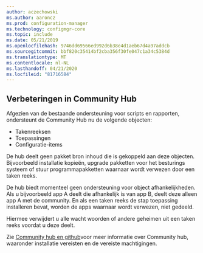 ```yaml
---
author: aczechowski
ms.author: aaroncz
ms.prod: configuration-manager
ms.technology: configmgr-core
ms.topic: include
ms.date: 05/21/2019
ms.openlocfilehash: 9746dd69566ed992d6b38e4d1aeb67d4a97addcb
ms.sourcegitcommit: bbf820c35414bf2cba356f30fe047c1a34c5384d
ms.translationtype: MT
ms.contentlocale: nl-NL
ms.lasthandoff: 04/21/2020
ms.locfileid: "81716584"
---
```

## <a name="improvements-to-community-hub"></a><a name="bkmk_hub"></a>Verbeteringen in Community Hub

<!--4224401-->

Afgezien van de bestaande ondersteuning voor scripts en rapporten, ondersteunt de Community Hub nu de volgende objecten:  

- Takenreeksen
- Toepassingen
- Configuratie-items  

De hub deelt geen pakket bron inhoud die is gekoppeld aan deze objecten. Bijvoorbeeld installatie kopieën, upgrade pakketten voor het besturings systeem of stuur programmapakketten waarnaar wordt verwezen door een taken reeks.

De hub biedt momenteel geen ondersteuning voor object afhankelijkheden. Als u bijvoorbeeld app A deelt die afhankelijk is van app B, deelt deze alleen app A met de community. En als een taken reeks de stap toepassing installeren bevat, worden de apps waarnaar wordt verwezen, niet gedeeld.

Hiermee verwijdert u alle wacht woorden of andere geheimen uit een taken reeks voordat u deze deelt.

Zie [Community hub en github](../../technical-preview-1904.md#community-hub-and-github)voor meer informatie over Community hub, waaronder installatie vereisten en de vereiste machtigingen.
